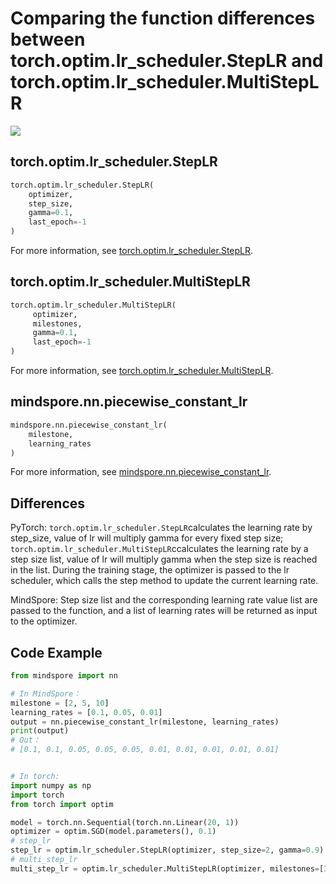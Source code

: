 # Comparing the function differences between torch.optim.lr_scheduler.StepLR and torch.optim.lr_scheduler.MultiStepLR

<a href="https://gitee.com/mindspore/docs/blob/master/docs/mindspore/source_en/note/api_mapping/pytorch_diff/PiecewiseConstantLR.md" target="_blank"><img src="https://mindspore-website.obs.cn-north-4.myhuaweicloud.com/website-images/master/resource/_static/logo_source_en.png"></a>

## torch.optim.lr_scheduler.StepLR

```python
torch.optim.lr_scheduler.StepLR(
    optimizer,
    step_size,
    gamma=0.1,
    last_epoch=-1
)
```

For more information, see [torch.optim.lr_scheduler.StepLR](https://pytorch.org/docs/1.5.0/optim.html#torch.optim.lr_scheduler.StepLR).

## torch.optim.lr_scheduler.MultiStepLR

```python
torch.optim.lr_scheduler.MultiStepLR(
     optimizer,
     milestones,
     gamma=0.1,
     last_epoch=-1
)
```

For more information, see [torch.optim.lr_scheduler.MultiStepLR](https://pytorch.org/docs/1.5.0/optim.html#torch.optim.lr_scheduler.MultiStepLR).

## mindspore.nn.piecewise_constant_lr

```python
mindspore.nn.piecewise_constant_lr(
    milestone,
    learning_rates
)
```

For more information, see [mindspore.nn.piecewise_constant_lr](https://mindspore.cn/docs/en/master/api_python/nn/mindspore.nn.piecewise_constant_lr.html#mindspore.nn.piecewise_constant_lr).

## Differences

PyTorch: `torch.optim.lr_scheduler.StepLR`calculates the learning rate by step_size, value of lr will multiply gamma for every fixed step size; `torch.optim.lr_scheduler.MultiStepLR`ccalculates the learning rate by a step size list, value of lr will multiply gamma when the step size is reached in the list. During the training stage, the optimizer is passed to the lr scheduler, which calls the step method to update the current learning rate.

MindSpore: Step size list and the corresponding learning rate value list are passed to the function, and a list of learning rates will be returned as input to the optimizer.

## Code Example

```python
from mindspore import nn

# In MindSpore：
milestone = [2, 5, 10]
learning_rates = [0.1, 0.05, 0.01]
output = nn.piecewise_constant_lr(milestone, learning_rates)
print(output)
# Out：
# [0.1, 0.1, 0.05, 0.05, 0.05, 0.01, 0.01, 0.01, 0.01, 0.01]


# In torch:
import numpy as np
import torch
from torch import optim

model = torch.nn.Sequential(torch.nn.Linear(20, 1))
optimizer = optim.SGD(model.parameters(), 0.1)
# step_lr
step_lr = optim.lr_scheduler.StepLR(optimizer, step_size=2, gamma=0.9)
# multi_step_lr
multi_step_lr = optim.lr_scheduler.MultiStepLR(optimizer, milestones=[30, 80], gamma=0.9)
```
